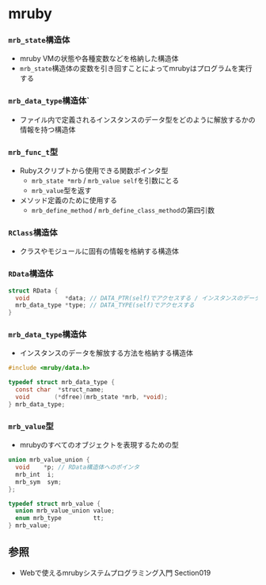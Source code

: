 # mruby
### `mrb_state`構造体
- mruby VMの状態や各種変数などを格納した構造体
- `mrb_state`構造体の変数を引き回すことによってmrubyはプログラムを実行する

### `mrb_data_type`構造体`
- ファイル内で定義されるインスタンスのデータ型をどのように解放するかの情報を持つ構造体

### `mrb_func_t`型
- Rubyスクリプトから使用できる関数ポインタ型
  - `mrb_state *mrb` / `mrb_value self`を引数にとる
  - `mrb_value`型を返す
- メソッド定義のために使用する
  - `mrb_define_method` / `mrb_define_class_method`の第四引数

### `RClass`構造体
- クラスやモジュールに固有の情報を格納する構造体

### `RData`構造体
```c
struct RData {
  void          *data; // DATA_PTR(self)でアクセスする / インスタンスのデータ
  mrb_data_type *type; // DATA_TYPE(self)でアクセスする
}
```

### `mrb_data_type`構造体
- インスタンスのデータを解放する方法を格納する構造体
```c
#include <mruby/data.h>

typedef struct mrb_data_type {
  const char  *struct_name;
  void       (*dfree)(mrb_state *mrb, *void);
} mrb_data_type;

```

### `mrb_value`型
- mrubyのすべてのオブジェクトを表現するための型
```c
union mrb_value_union {
  void    *p; // RData構造体へのポインタ
  mrb_int  i;
  mrb_sym  sym;
};

typedef struct mrb_value {
  union mrb_value_union value;
  enum mrb_type         tt;
} mrb_value;
```

## 参照
- Webで使えるmrubyシステムプログラミング入門 Section019
